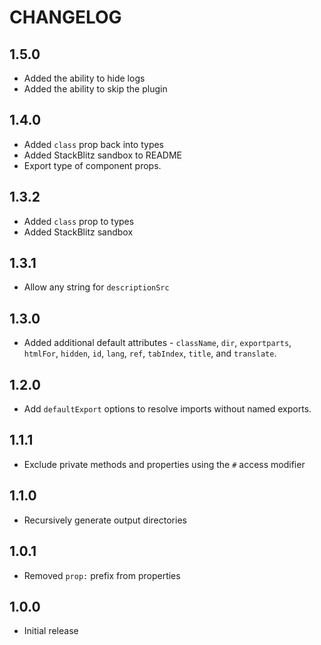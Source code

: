 # CHANGELOG

## 1.5.0

- Added the ability to hide logs
- Added the ability to skip the plugin

## 1.4.0

- Added `class` prop back into types
- Added StackBlitz sandbox to README
- Export type of component props.

## 1.3.2

- Added `class` prop to types
- Added StackBlitz sandbox

## 1.3.1

- Allow any string for `descriptionSrc`

## 1.3.0

- Added additional default attributes - `className`, `dir`, `exportparts`, `htmlFor`, `hidden`, `id`, `lang`, `ref`, `tabIndex`, `title`, and `translate`.

## 1.2.0

- Add `defaultExport` options to resolve imports without named exports.

## 1.1.1

- Exclude private methods and properties using the `#` access modifier

## 1.1.0

- Recursively generate output directories

## 1.0.1

- Removed `prop:` prefix from properties

## 1.0.0

- Initial release